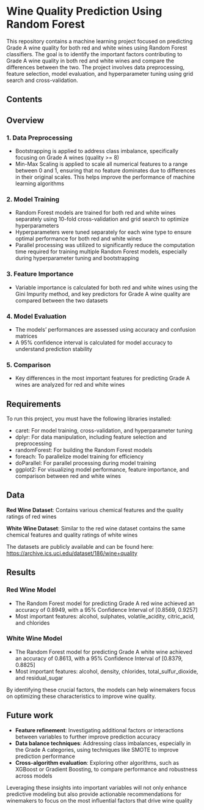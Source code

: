 # Wine Quality Prediction Using Random Forest
This repository contains a machine learning project focused on predicting Grade A wine quality for both red and white wines using Random Forest classifiers. The goal is to identify the important factors contributing to Grade A wine quality in both red and white wines and compare the differences between the two. The project involves data preprocessing, feature selection, model evaluation, and hyperparameter tuning using grid search and cross-validation.

## Contents


## Overview
### 1. Data Preprocessing
- Bootstrapping is applied to address class imbalance, specifically focusing on Grade A wines (quality >= 8)
- Min-Max Scaling is applied to scale all numerical features to a range between 0 and 1, ensuring that no feature dominates due to differences in their original scales. This helps improve the performance of machine learning algorithms

### 2. Model Training
- Random Forest models are trained for both red and white wines separately using 10-fold cross-validation and grid search to optimize hyperparameters
- Hyperparameters were tuned separately for each wine type to ensure optimal performance for both red and white wines
- Parallel processing was utilized to significantly reduce the computation time required for training multiple Random Forest models, especially during hyperparameter tuning and bootstrapping

### 3. Feature Importance
- Variable importance is calculated for both red and white wines using the Gini Impurity method, and key predictors for Grade A wine quality are compared between the two datasets

### 4. Model Evaluation
- The models’ performances are assessed using accuracy and confusion matrices
- A 95% confidence interval is calculated for model accuracy to understand prediction stability

### 5. Comparison
- Key differences in the most important features for predicting Grade A wines are analyzed for red and white wines


## Requirements
To run this project, you must have the following libraries installed:

- caret: For model training, cross-validation, and hyperparameter tuning
- dplyr: For data manipulation, including feature selection and preprocessing
- randomForest: For building the Random Forest models
- foreach: To parallelize model training for efficiency
- doParallel: For parallel processing during model training
- ggplot2: For visualizing model performance, feature importance, and comparison between red and white wines


## Data
**Red Wine Dataset**: Contains various chemical features and the quality ratings of red wines

**White Wine Dataset**: Similar to the red wine dataset contains the same chemical features and quality ratings of white wines

The datasets are publicly available and can be found here: https://archive.ics.uci.edu/dataset/186/wine+quality 


## Results
### Red Wine Model
- The Random Forest model for predicting Grade A red wine achieved an accuracy of 0.8949, with a 95% Confidence Interval of [0.8569, 0.9257]
- Most important features: alcohol, sulphates, volatile_acidity, citric_acid, and chlorides

### White Wine Model
- The Random Forest model for predicting Grade A white wine achieved an accuracy of 0.8613, with a 95% Confidence Interval of [0.8379, 0.8825]
- Most important features: alcohol, density, chlorides, total_sulfur_dioxide, and residual_sugar

By identifying these crucial factors, the models can help winemakers focus on optimizing these characteristics to improve wine quality.

## Future work
- **Feature refinement**: Investigating additional factors or interactions between variables to further improve prediction accuracy
- **Data balance techniques**: Addressing class imbalances, especially in the Grade A categories, using techniques like SMOTE to improve prediction performance
- **Cross-algorithm evaluation**: Exploring other algorithms, such as XGBoost or Gradient Boosting, to compare performance and robustness across models

Leveraging these insights into important variables will not only enhance predictive modeling but also provide actionable recommendations for winemakers to focus on the most influential factors that drive wine quality
